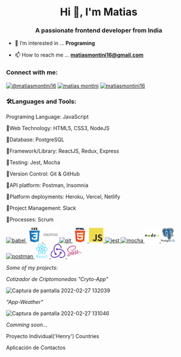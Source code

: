 <h1 align="center">Hi 👋, I'm Matias</h1>
<h3 align="center">A passionate frontend developer from India</h3>

- 👀 I’m interested in ... **Programing**

- 📫 How to reach me ... **matiasmontini16@gmail.com**

<h3 align="left">Connect with me:</h3>
<p align="left">
<a href="https://twitter.com/@matiasmontini16" target="blank"><img align="center" src="https://raw.githubusercontent.com/rahuldkjain/github-profile-readme-generator/master/src/images/icons/Social/twitter.svg" alt="@matiasmontini16" height="30" width="40" /></a>
<a href="https://linkedin.com/in/matias montini" target="blank"><img align="center" src="https://raw.githubusercontent.com/rahuldkjain/github-profile-readme-generator/master/src/images/icons/Social/linked-in-alt.svg" alt="matias montini" height="30" width="40" /></a>
<a href="https://instagram.com/matiasmontini16" target="blank"><img align="center" src="https://raw.githubusercontent.com/rahuldkjain/github-profile-readme-generator/master/src/images/icons/Social/instagram.svg" alt="matiasmontini16" height="30" width="40" /></a>
</p>

<h3 align="left">🛠️Languages and Tools:</h3> 

Programing Language: JavaScript 

🔸Web Technology: HTML5, CSS3, NodeJS 

🔸Database: PostgreSQL 

🔸Framework/Library: ReactJS, Redux, Express 

🔸Testing: Jest, Mocha 

🔸Version Control: Git & GitHub 

🔸API platform: Postman, Insomnia 

🔸Platform deployments: Heroku, Vercel, Netlify 

🔸Project Management: Slack 

🔸Processes: Scrum





<p align="left"> <a href="https://babeljs.io/" target="_blank" rel="noreferrer"> <img src="https://www.vectorlogo.zone/logos/babeljs/babeljs-icon.svg" alt="babel" width="40" height="40"/> </a> <a href="https://www.w3schools.com/css/" target="_blank" rel="noreferrer"> <img src="https://raw.githubusercontent.com/devicons/devicon/master/icons/css3/css3-original-wordmark.svg" alt="css3" width="40" height="40"/> </a> <a href="https://expressjs.com" target="_blank" rel="noreferrer"> <img src="https://raw.githubusercontent.com/devicons/devicon/master/icons/express/express-original-wordmark.svg" alt="express" width="40" height="40"/> </a> <a href="https://git-scm.com/" target="_blank" rel="noreferrer"> <img src="https://www.vectorlogo.zone/logos/git-scm/git-scm-icon.svg" alt="git" width="40" height="40"/> </a> <a href="https://www.w3.org/html/" target="_blank" rel="noreferrer"> <img src="https://raw.githubusercontent.com/devicons/devicon/master/icons/html5/html5-original-wordmark.svg" alt="html5" width="40" height="40"/> </a> <a href="https://developer.mozilla.org/en-US/docs/Web/JavaScript" target="_blank" rel="noreferrer"> <img src="https://raw.githubusercontent.com/devicons/devicon/master/icons/javascript/javascript-original.svg" alt="javascript" width="40" height="40"/> </a> <a href="https://jestjs.io" target="_blank" rel="noreferrer"> <img src="https://www.vectorlogo.zone/logos/jestjsio/jestjsio-icon.svg" alt="jest" width="40" height="40"/> </a> <a href="https://mochajs.org" target="_blank" rel="noreferrer"> <img src="https://www.vectorlogo.zone/logos/mochajs/mochajs-icon.svg" alt="mocha" width="40" height="40"/> </a> <a href="https://nodejs.org" target="_blank" rel="noreferrer"> <img src="https://raw.githubusercontent.com/devicons/devicon/master/icons/nodejs/nodejs-original-wordmark.svg" alt="nodejs" width="40" height="40"/> </a> <a href="https://www.postgresql.org" target="_blank" rel="noreferrer"> <img src="https://raw.githubusercontent.com/devicons/devicon/master/icons/postgresql/postgresql-original-wordmark.svg" alt="postgresql" width="40" height="40"/> </a> <a href="https://postman.com" target="_blank" rel="noreferrer"> <img src="https://www.vectorlogo.zone/logos/getpostman/getpostman-icon.svg" alt="postman" width="40" height="40"/> </a> <a href="https://reactjs.org/" target="_blank" rel="noreferrer"> <img src="https://raw.githubusercontent.com/devicons/devicon/master/icons/react/react-original-wordmark.svg" alt="react" width="40" height="40"/> </a> <a href="https://redux.js.org" target="_blank" rel="noreferrer"> <img src="https://raw.githubusercontent.com/devicons/devicon/master/icons/redux/redux-original.svg" alt="redux" width="40" height="40"/> </a> <a href="https://sass-lang.com" target="_blank" rel="noreferrer"> <img src="https://raw.githubusercontent.com/devicons/devicon/master/icons/sass/sass-original.svg" alt="sass" width="40" height="40"/> </a> </p>

*Some of my projects:*

*Cotizador de Criptomonedas "Cryto-App"*

![Captura de pantalla 2022-02-27 132039](https://user-images.githubusercontent.com/91911135/155891844-f326a021-6e66-4703-8fdd-a688ac1b121a.png)

*"App-Weather"*

![Captura de pantalla 2022-02-27 131046](https://user-images.githubusercontent.com/91911135/155891896-52e41ec8-fc94-49ac-bb2e-5619b721f311.png)


*Comming soon...*

Proyecto Individual('Henry') Countries

Aplicación de Contactos

<!---
Matiasmo97/Matiasmo97 is a ✨ special ✨ repository because its `README.md` (this file) appears on your GitHub profile.
You can click the Preview link to take a look at your changes.
--->
